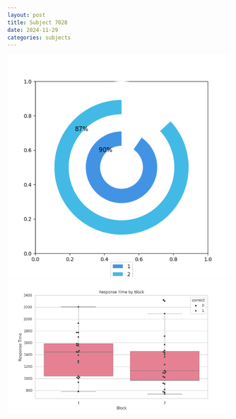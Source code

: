 ```yaml
---
layout: post
title: Subject 7028
date: 2024-11-29
categories: subjects
---
```


![](data/7028/run-1/7028__acc_test.png)
![](data/7028/run-1/7028_rt.png)

